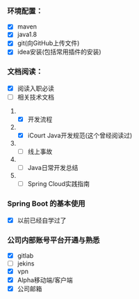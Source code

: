 ### 环境配置：

- [x] maven
- [x] java1.8
- [x] git(向GitHub上传文件)
- [x] idea安装(包括常用插件的安装)

### 文档阅读：
- [x] 阅读入职必读
- [ ] 相关技术文档
1. - [x] 开发流程
2. - [x] iCourt Java开发规范(这个曾经阅读过)
3. - [ ] 线上事故
4. - [ ] Java日常开发总结
5. - [ ] Spring Cloud实践指南

### Spring Boot 的基本使用
- [x] 以前已经自学过了

### 公司内部账号平台开通与熟悉
- [x] gitlab
- [ ] jekins
- [x] vpn
- [x] Alpha移动端/客户端
- [x] 公司邮箱
